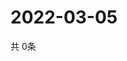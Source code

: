 # 2022-03-05
  共 0条

  <!-- BEGIN -->
  <!-- 最后更新时间Sat Mar 05 2022 22:03:56 GMT+0000 (Coordinated Universal Time) -->
  
  <!-- END -->
  
  